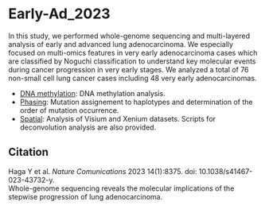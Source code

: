 # Early-Ad_2023
In this study, we performed whole-genome sequencing and multi-layered analysis of early and advanced lung adenocarcinoma. We especially focused on multi-omics features in very early adenocarcinoma cases which are classified by Noguchi classification to understand key molecular events during cancer progression in very early stages. We analyzed a total of 76 non-small cell lung cancer cases including 48 very early adenocarcinomas.

- [DNA methylation](./DNA_methylation): DNA methylation analysis.
- [Phasing](./Phasing): Mutation assignement to haplotypes and determination of the order of mutation occurrence.
- [Spatial](./Spatial): Analysis of Visium and Xenium datasets. Scripts for deconvolution analysis are also provided.
  
## Citation
Haga Y et al. *Nature Comunications* 2023 14(1):8375. doi: 10.1038/s41467-023-43732-y.  
Whole-genome sequencing reveals the molecular implications of the stepwise progression of lung adenocarcinoma.
